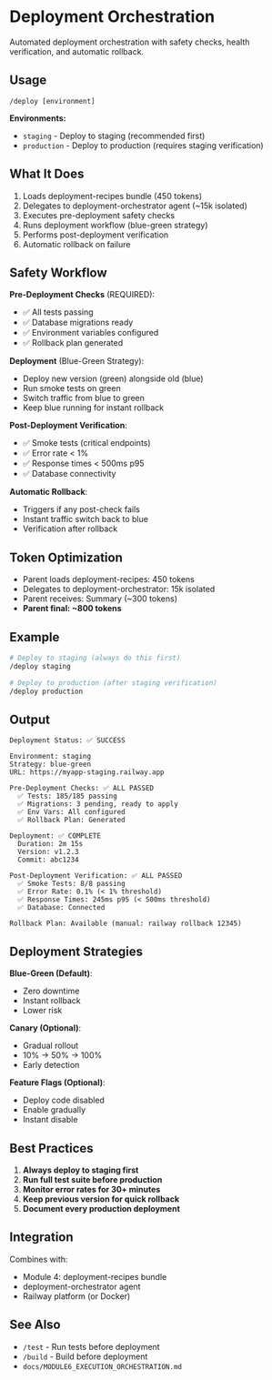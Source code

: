 # Deployment Orchestration

Automated deployment orchestration with safety checks, health verification, and automatic rollback.

## Usage

```
/deploy [environment]
```

**Environments:**
- `staging` - Deploy to staging (recommended first)
- `production` - Deploy to production (requires staging verification)

## What It Does

1. Loads deployment-recipes bundle (450 tokens)
2. Delegates to deployment-orchestrator agent (~15k isolated)
3. Executes pre-deployment safety checks
4. Runs deployment workflow (blue-green strategy)
5. Performs post-deployment verification
6. Automatic rollback on failure

## Safety Workflow

**Pre-Deployment Checks** (REQUIRED):
- ✅ All tests passing
- ✅ Database migrations ready
- ✅ Environment variables configured
- ✅ Rollback plan generated

**Deployment** (Blue-Green Strategy):
- Deploy new version (green) alongside old (blue)
- Run smoke tests on green
- Switch traffic from blue to green
- Keep blue running for instant rollback

**Post-Deployment Verification**:
- ✅ Smoke tests (critical endpoints)
- ✅ Error rate < 1%
- ✅ Response times < 500ms p95
- ✅ Database connectivity

**Automatic Rollback**:
- Triggers if any post-check fails
- Instant traffic switch back to blue
- Verification after rollback

## Token Optimization

- Parent loads deployment-recipes: 450 tokens
- Delegates to deployment-orchestrator: 15k isolated
- Parent receives: Summary (~300 tokens)
- **Parent final: ~800 tokens**

## Example

```bash
# Deploy to staging (always do this first)
/deploy staging

# Deploy to production (after staging verification)
/deploy production
```

## Output

```
Deployment Status: ✅ SUCCESS

Environment: staging
Strategy: blue-green
URL: https://myapp-staging.railway.app

Pre-Deployment Checks: ✅ ALL PASSED
  ✅ Tests: 185/185 passing
  ✅ Migrations: 3 pending, ready to apply
  ✅ Env Vars: All configured
  ✅ Rollback Plan: Generated

Deployment: ✅ COMPLETE
  Duration: 2m 15s
  Version: v1.2.3
  Commit: abc1234

Post-Deployment Verification: ✅ ALL PASSED
  ✅ Smoke Tests: 8/8 passing
  ✅ Error Rate: 0.1% (< 1% threshold)
  ✅ Response Times: 245ms p95 (< 500ms threshold)
  ✅ Database: Connected

Rollback Plan: Available (manual: railway rollback 12345)
```

## Deployment Strategies

**Blue-Green (Default)**:
- Zero downtime
- Instant rollback
- Lower risk

**Canary (Optional)**:
- Gradual rollout
- 10% → 50% → 100%
- Early detection

**Feature Flags (Optional)**:
- Deploy code disabled
- Enable gradually
- Instant disable

## Best Practices

1. **Always deploy to staging first**
2. **Run full test suite before production**
3. **Monitor error rates for 30+ minutes**
4. **Keep previous version for quick rollback**
5. **Document every production deployment**

## Integration

Combines with:
- Module 4: deployment-recipes bundle
- deployment-orchestrator agent
- Railway platform (or Docker)

## See Also

- `/test` - Run tests before deployment
- `/build` - Build before deployment
- `docs/MODULE6_EXECUTION_ORCHESTRATION.md`
